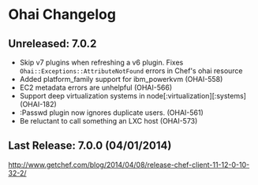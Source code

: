 # Ohai Changelog

## Unreleased: 7.0.2

* Skip v7 plugins when refreshing a v6 plugin. Fixes
  `Ohai::Exceptions::AttributeNotFound` errors in Chef's ohai resource
* Added platform_family support for ibm_powerkvm (OHAI-558)
* EC2 metadata errors are unhelpful (OHAI-566)
* Support deep virtualization systems in node[:virtualization][:systems] (OHAI-182)
* :Passwd plugin now ignores duplicate users. (OHAI-561)
* Be reluctant to call something an LXC host (OHAI-573)

## Last Release: 7.0.0 (04/01/2014)

http://www.getchef.com/blog/2014/04/08/release-chef-client-11-12-0-10-32-2/
